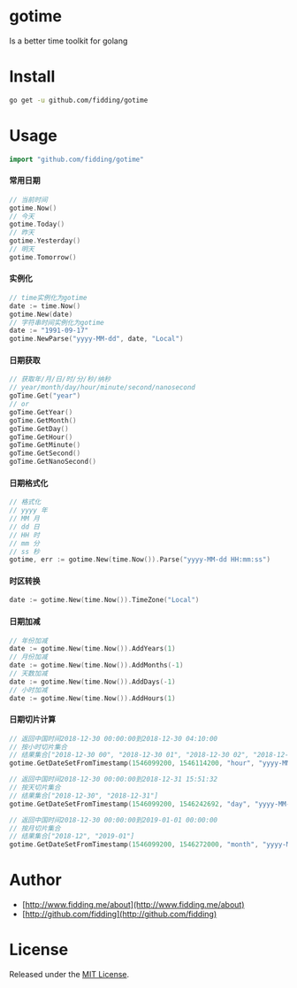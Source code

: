 # gotime
Is a better time  toolkit for golang

# Install

```bash
go get -u github.com/fidding/gotime
```

# Usage
```go
import "github.com/fidding/gotime"
```

#### 常用日期
```go
// 当前时间
gotime.Now()
// 今天
gotime.Today()
// 昨天
gotime.Yesterday()
// 明天
gotime.Tomorrow()
```

#### 实例化
```go
// time实例化为gotime
date := time.Now()
gotime.New(date)
// 字符串时间实例化为gotime
date := "1991-09-17"
gotime.NewParse("yyyy-MM-dd", date, "Local")
```

#### 日期获取
```go
// 获取年/月/日/时/分/秒/纳秒
// year/month/day/hour/minute/second/nanosecond
goTime.Get("year")
// or
goTime.GetYear()
goTime.GetMonth()
goTime.GetDay()
goTime.GetHour()
goTime.GetMinute()
goTime.GetSecond()
goTime.GetNanoSecond()

```

#### 日期格式化
```go
// 格式化
// yyyy 年
// MM 月
// dd 日
// HH 时
// mm 分
// ss 秒
gotime, err := gotime.New(time.Now()).Parse("yyyy-MM-dd HH:mm:ss")
```

#### 时区转换
```go
date := gotime.New(time.Now()).TimeZone("Local")
```

#### 日期加减
```go
// 年份加减
date := gotime.New(time.Now()).AddYears(1)
// 月份加减
date := gotime.New(time.Now()).AddMonths(-1)
// 天数加减
date := gotime.New(time.Now()).AddDays(-1)
// 小时加减
date := gotime.New(time.Now()).AddHours(1)
```

#### 日期切片计算
```go
// 返回中国时间2018-12-30 00:00:00到2018-12-30 04:10:00
// 按小时切片集合
// 结果集合["2018-12-30 00", "2018-12-30 01", "2018-12-30 02", "2018-12-30 03", "2018-12-30 04"]
gotime.GetDateSetFromTimestamp(1546099200, 1546114200, "hour", "yyyy-MM-dd HH", "Asia/Shanghai")

// 返回中国时间2018-12-30 00:00:00到2018-12-31 15:51:32
// 按天切片集合
// 结果集合["2018-12-30", "2018-12-31"]
gotime.GetDateSetFromTimestamp(1546099200, 1546242692, "day", "yyyy-MM-dd", "Asia/Shanghai")

// 返回中国时间2018-12-30 00:00:00到2019-01-01 00:00:00
// 按月切片集合
// 结果集合["2018-12", "2019-01"]
gotime.GetDateSetFromTimestamp(1546099200, 1546272000, "month", "yyyy-MM", "Asia/Shanghai")
```

# Author

* [http://www.fidding.me/about](http://www.fidding.me/about)
* [http://github.com/fidding](http://github.com/fidding)

# License
Released under the [MIT License](http://www.opensource.org/licenses/MIT).
